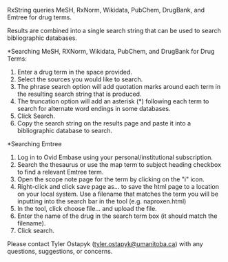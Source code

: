 RxString queries MeSH, RxNorm, Wikidata, PubChem, DrugBank, and Emtree for drug terms.

Results are combined into a single search string that can be used to search bibliographic databases.

*Searching MeSH, RXNorm, Wikidata, PubChem, and DrugBank for Drug Terms:

1. Enter a drug term in the space provided.
2. Select the sources you would like to search.
3. The phrase search option will add quotation marks around each term in the resulting search string that is produced.
4. The truncation option will add an asterisk (*) following each term to search for alternate word endings in some databases.
5. Click Search.
6. Copy the search string on the results page and paste it into a bibliographic database to search.

*Searching Emtree

1. Log in to Ovid Embase using your personal/institutional subscription.
2. Search the thesaurus or use the map term to subject heading checkbox to find a relevant Emtree term.
3. Open the scope note page for the term by clicking on the "i" icon.
4. Right-click and click save page as... to save the html page to a location on your local system. Use a filename that matches the term you will be inputting into the search bar in the tool (e.g. naproxen.html)
5. In the tool, click choose file... and upload the file.
6. Enter the name of the drug in the search term box (it should match the filename).
7. Click search.

Please contact Tyler Ostapyk (tyler.ostapyk@umanitoba.ca) with any questions, suggestions, or concerns.
